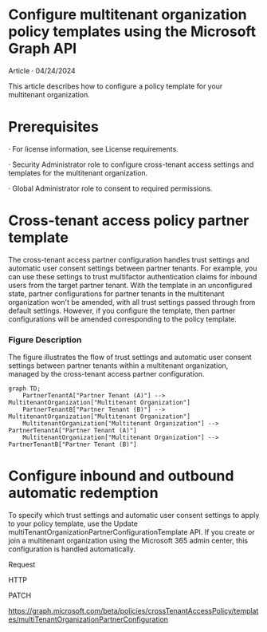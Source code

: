 Configure multitenant organization policy templates using the Microsoft Graph API
===

Article · 04/24/2024

This article describes how to configure a policy template for your multitenant organization.

# Prerequisites

· For license information, see License requirements.

· Security Administrator role to configure cross-tenant access settings and templates for the multitenant organization.

· Global Administrator role to consent to required permissions.

# Cross-tenant access policy partner template

The cross-tenant access partner configuration handles trust settings and automatic user consent settings between partner tenants. For example, you can use these settings to trust multifactor authentication claims for inbound users from the target partner tenant. With the template in an unconfigured state, partner configurations for partner tenants in the multitenant organization won't be amended, with all trust settings passed through from default settings. However, if you configure the template, then partner configurations will be amended corresponding to the policy template.

### Figure Description

The figure illustrates the flow of trust settings and automatic user consent settings between partner tenants within a multitenant organization, managed by the cross-tenant access partner configuration.

```mermaid
graph TD;
    PartnerTenantA["Partner Tenant (A)"] --> MultitenantOrganization["Multitenant Organization"]
    PartnerTenantB["Partner Tenant (B)"] --> MultitenantOrganization["Multitenant Organization"]
    MultitenantOrganization["Multitenant Organization"] --> PartnerTenantA["Partner Tenant (A)"]
    MultitenantOrganization["Multitenant Organization"] --> PartnerTenantB["Partner Tenant (B)"]
```

# Configure inbound and outbound automatic redemption

To specify which trust settings and automatic user consent settings to apply to your policy template, use the Update multiTenantOrganizationPartnerConfigurationTemplate API. If you create or join a multitenant organization using the Microsoft 365 admin center, this configuration is handled automatically.

Request

HTTP

PATCH

https://graph.microsoft.com/beta/policies/crossTenantAccessPolicy/templates/multiTenantOrganizationPartnerConfiguration